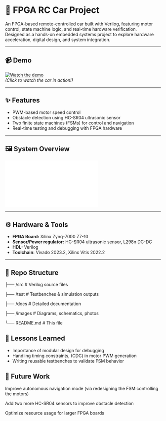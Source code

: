 # 🚗 FPGA RC Car Project

An FPGA-based remote-controlled car built with Verilog, featuring motor control, state machine logic, and real-time hardware verification.  
Designed as a hands-on embedded systems project to explore hardware acceleration, digital design, and system integration.

---

## 📹 Demo
[![Watch the demo](images/demo_thumbnail.png)](https://youtu.be/your-demo-link)  
*(Click to watch the car in action!)*

---

## ✨ Features
- PWM-based motor speed control
- Obstacle detection using HC-SR04 ultrasonic sensor
- Two finite state machines (FSMs) for control and navigation
- Real-time testing and debugging with FPGA hardware

---

## 🖼️ System Overview
![System Block Diagram](images/system_block_diagram.pdf)

---

## ⚙️ Hardware & Tools
- **FPGA Board:** Xilinx Zynq-7000 Z7-10
- **Sensor/Power regulator:** HC-SR04 ultrasonic sensor, L298n DC-DC
- **HDL:** Verilog
- **Toolchain:** Vivado 2023.2, Xilinx Vitis 2022.2

---

## 📂 Repo Structure
├── /src # Verilog source files

├── /test # Testbenches & simulation outputs

├── /docs # Detailed documentation

├── /images # Diagrams, schematics, photos

└── README.md # This file

## 🧩 Lessons Learned
- Importance of modular design for debugging
- Handling timing constraints, (CDC) in motor PWM generation
- Writing reusable testbenches to validate FSM behavior

## 🔮 Future Work
Improve autonomous navigation mode (via redesigning the FSM controlling the motors)

Add two more HC-SR04 sensors to improve obstacle detection

Optimize resource usage for larger FPGA boards
